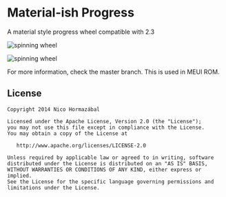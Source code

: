 
# Material-ish Progress

A material style progress wheel compatible with 2.3

![spinning wheel](spinningwheel.gif)

![spinning wheel](spinningwheel_progress.gif)

For more information, check the master branch.
This is used in MEUI ROM.

License
-------

    Copyright 2014 Nico Hormazábal

    Licensed under the Apache License, Version 2.0 (the "License");
    you may not use this file except in compliance with the License.
    You may obtain a copy of the License at

       http://www.apache.org/licenses/LICENSE-2.0

    Unless required by applicable law or agreed to in writing, software
    distributed under the License is distributed on an "AS IS" BASIS,
    WITHOUT WARRANTIES OR CONDITIONS OF ANY KIND, either express or implied.
    See the License for the specific language governing permissions and
    limitations under the License.
